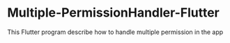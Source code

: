 # Multiple-PermissionHandler-Flutter
This Flutter program describe how to handle multiple permission in the app
